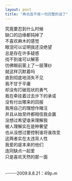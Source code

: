 ```yaml
---
layout: post
title: "再也连不成一句完整的话了"
---
```

究竟要忍到什么时候  
缺口的边缘都钝掉了  
不喜欢麻木的感觉  
眼泪可以证明我还没绝望  
总是存在许多疑惑  
找不到谁可以解答  
彷佛眼前蒙上了一层薄纱  
就这样沉默着吗  
直到彻底地消失不见  
我不甘于平庸  
却没有打破现状的勇气  
我在牵挂着过去许下的承诺  
没有付出哪来的回报  
我用自己的理想作赌注  
并且从始至终都相信我会赢  
没想过希望谁来理解我  
被人理解实在是种奢望  
也从没想过要控制谁将谁改变  
这两者实在太违背人性  
我爱的是本来的他们  
连同缺点一起爱  
只是喜欢天然的那一面  
     
     
------2009.8.8.21：49p.m							  
		
